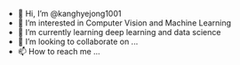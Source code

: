- 👋 Hi, I’m @kanghyejong1001
- 👀 I’m interested in Computer Vision and Machine Learning
- 🌱 I’m currently learning deep learning and data science
- 💞️ I’m looking to collaborate on ...
- 📫 How to reach me ...

<!---
kanghyejong1001/kanghyejong1001 is a ✨ special ✨ repository because its `README.md` (this file) appears on your GitHub profile.
You can click the Preview link to take a look at your changes.
--->
